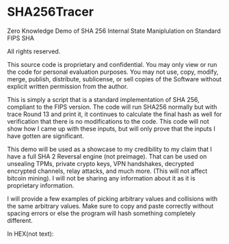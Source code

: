 # SHA256Tracer
Zero Knowledge Demo of SHA 256 Internal State Maniplulation on Standard FIPS SHA

All rights reserved.

This source code is proprietary and confidential. You may only view or run the code for personal evaluation purposes. You may not use, copy, modify, merge, publish, distribute, sublicense, or sell copies of the Software without explicit written permission from the author.

This is simply a script that is a standard implementation of SHA 256, compliant to the FIPS version. The code will run SHA256 normally but with trace Round 13 and print it, it continues to calculate the final hash as well for verification that there is no modifications to the code. This code will not show how I came up with these inputs, but will only prove that the inputs I have gotten are significant.

This demo will be used as a showcase to my credibility to my claim that I have a full SHA 2 Reversal engine (not preimage). That can be used on unsealing TPMs, private crypto keys, VPN handshakes, decrypted encrypted channels, relay attacks, and much more. (This will not affect bitcoin mining). I will not be sharing any information about it as it is proprietary information. 

I will provide a few examples of picking arbitrary values and collisions with the same arbitrary values. Make sure to copy and paste correctly without spacing errors or else the program will hash something completely different.

In HEX(not text):


